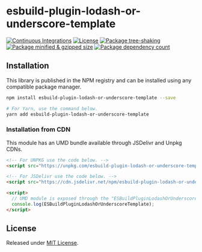 # esbuild-plugin-lodash-or-underscore-template

[![Continuous Integrations](https://github.com/VitorLuizC/esbuild-plugin-lodash-or-underscore-template/actions/workflows/continuous-integrations.yaml/badge.svg?branch=main)](https://github.com/VitorLuizC/esbuild-plugin-lodash-or-underscore-template/actions/workflows/continuous-integrations.yaml)
[![License](https://badgen.net/github/license/VitorLuizC/esbuild-plugin-lodash-or-underscore-template)](./LICENSE)
[![Package tree-shaking](https://badgen.net/bundlephobia/tree-shaking/esbuild-plugin-lodash-or-underscore-template)](https://bundlephobia.com/package/esbuild-plugin-lodash-or-underscore-template)
[![Package minified & gzipped size](https://badgen.net/bundlephobia/minzip/esbuild-plugin-lodash-or-underscore-template)](https://bundlephobia.com/package/esbuild-plugin-lodash-or-underscore-template)
[![Package dependency count](https://badgen.net/bundlephobia/dependency-count/reactesbuild-plugin-lodash-or-underscore-template)](https://bundlephobia.com/package/esbuild-plugin-lodash-or-underscore-template)

## Installation

This library is published in the NPM registry and can be installed using any compatible package manager.

```sh
npm install esbuild-plugin-lodash-or-underscore-template --save

# For Yarn, use the command below.
yarn add esbuild-plugin-lodash-or-underscore-template
```

### Installation from CDN

This module has an UMD bundle available through JSDelivr and Unpkg CDNs.

```html
<!-- For UNPKG use the code below. -->
<script src="https://unpkg.com/esbuild-plugin-lodash-or-underscore-template"></script>

<!-- For JSDelivr use the code below. -->
<script src="https://cdn.jsdelivr.net/npm/esbuild-plugin-lodash-or-underscore-template"></script>

<script>
  // UMD module is exposed through the "ESBuildPluginLodashOrUnderscoreTemplate" global variable.
  console.log(ESBuildPluginLodashOrUnderscoreTemplate);
</script>
```

## License

Released under [MIT License](./LICENSE).
